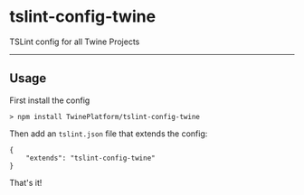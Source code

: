 # tslint-config-twine

TSLint config for all Twine Projects

<hr>

## Usage
First install the config

```
> npm install TwinePlatform/tslint-config-twine
```

Then add an `tslint.json` file that extends the config:

```
{
    "extends": "tslint-config-twine"
}
```

That's it!
